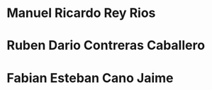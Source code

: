 # **Manuel Ricardo Rey Rios**
# **Ruben Dario Contreras Caballero**
# **Fabian Esteban Cano Jaime**
